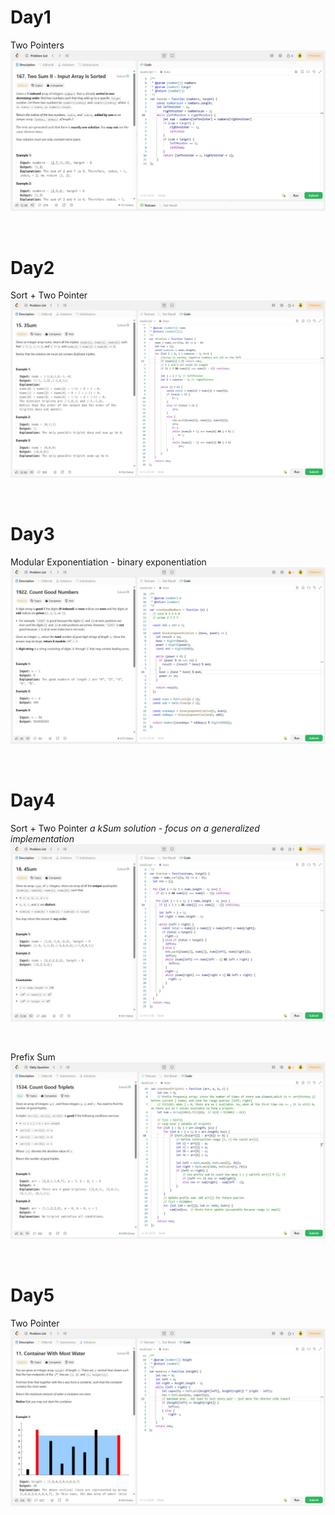 # Day1

Two Pointers
![day1](./assets/day1.jpg)

&nbsp;

# Day2

Sort + Two Pointer
![day2](./assets/day2.jpg)

&nbsp;

# Day3

Modular Exponentiation - binary exponentiation
![day3](./assets/day3.jpg)

&nbsp;

# Day4

Sort + Two Pointer
_a kSum solution - focus on a generalized implementation_
![day4-01](./assets/day4-01.jpg)

&nbsp;

Prefix Sum
![day4-02](./assets/day4-02.jpg)

&nbsp;

# Day5

Two Pointer
![day5](./assets/day5.jpg)
